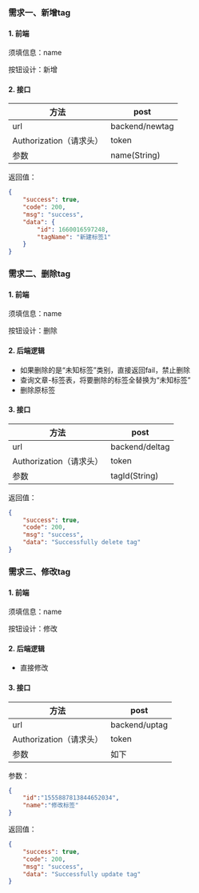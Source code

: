 ### 需求一、新增tag

#### 1. 前端

须填信息：name

按钮设计：新增

#### 2. 接口

| 方法                    | post           |
| ----------------------- | -------------- |
| url                     | backend/newtag |
| Authorization（请求头） | token          |
| 参数                    | name(String)   |

返回值：

```json
{
    "success": true,
    "code": 200,
    "msg": "success",
    "data": {
        "id": 1660016597248,
        "tagName": "新建标签1"
    }
}
```

### 需求二、删除tag

#### 1. 前端

须填信息：name

按钮设计：删除

#### 2. 后端逻辑

- 如果删除的是“未知标签”类别，直接返回fail，禁止删除
- 查询文章-标签表，将要删除的标签全替换为“未知标签”
- 删除原标签

#### 3. 接口

| 方法                    | post           |
| ----------------------- | -------------- |
| url                     | backend/deltag |
| Authorization（请求头） | token          |
| 参数                    | tagId(String)  |

返回值：

```json
{
    "success": true,
    "code": 200,
    "msg": "success",
    "data": "Successfully delete tag"
}
```

### 需求三、修改tag

#### 1. 前端

须填信息：name

按钮设计：修改

#### 2. 后端逻辑

- 直接修改

#### 3. 接口

| 方法                    | post          |
| ----------------------- | ------------- |
| url                     | backend/uptag |
| Authorization（请求头） | token         |
| 参数                    | 如下          |

参数：

```json
{
    "id":"1555887813844652034",
    "name":"修改标签"
}
```

返回值：

```json
{
    "success": true,
    "code": 200,
    "msg": "success",
    "data": "Successfully update tag"
}
```

